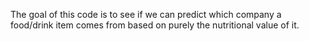 The goal of this code is to see if we can predict which company a food/drink item comes from based on purely the nutritional value of it.